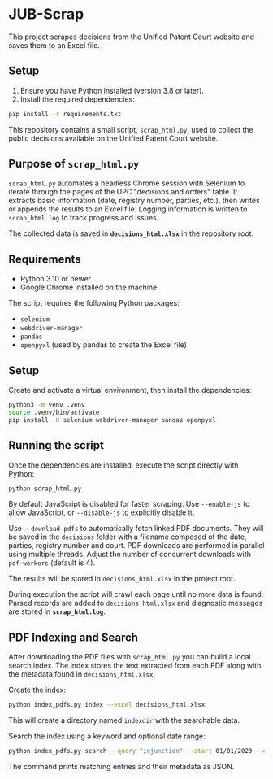 # JUB-Scrap

This project scrapes decisions from the Unified Patent Court website and saves them to an Excel file.

## Setup

1. Ensure you have Python installed (version 3.8 or later).
2. Install the required dependencies:

```bash
pip install -r requirements.txt
```

This repository contains a small script, `scrap_html.py`, used to collect the public decisions available on the Unified Patent Court website.

## Purpose of `scrap_html.py`

`scrap_html.py` automates a headless Chrome session with Selenium to iterate through the pages of the UPC "decisions and orders" table. It extracts basic information (date, registry number, parties, etc.), then writes or appends the results to an Excel file. Logging information is written to `scrap_html.log` to track progress and issues.

The collected data is saved in **`decisions_html.xlsx`** in the repository root.

## Requirements

- Python 3.10 or newer
- Google Chrome installed on the machine

The script requires the following Python packages:

- `selenium`
- `webdriver-manager`
- `pandas`
- `openpyxl` (used by pandas to create the Excel file)

## Setup

Create and activate a virtual environment, then install the dependencies:

```bash
python3 -m venv .venv
source .venv/bin/activate
pip install -U selenium webdriver-manager pandas openpyxl
```

## Running the script

Once the dependencies are installed, execute the script directly with Python:


```bash
python scrap_html.py
```

By default JavaScript is disabled for faster scraping. Use `--enable-js` to
allow JavaScript, or `--disable-js` to explicitly disable it.

Use `--download-pdfs` to automatically fetch linked PDF documents. They will be
saved in the `decisions` folder with a filename composed of the date, parties,
registry number and court. PDF downloads are performed in parallel using
multiple threads. Adjust the number of concurrent downloads with
`--pdf-workers` (default is 4).

The results will be stored in `decisions_html.xlsx` in the project root.

During execution the script will crawl each page until no more data is found. Parsed records are added to `decisions_html.xlsx` and diagnostic messages are stored in **`scrap_html.log`**.


## PDF Indexing and Search

After downloading the PDF files with `scrap_html.py` you can build a
local search index. The index stores the text extracted from each PDF
along with the metadata found in `decisions_html.xlsx`.

Create the index:

```bash
python index_pdfs.py index --excel decisions_html.xlsx
```

This will create a directory named `indexdir` with the searchable data.

Search the index using a keyword and optional date range:

```bash
python index_pdfs.py search --query "injunction" --start 01/01/2023 --end 31/12/2023
```

The command prints matching entries and their metadata as JSON.
